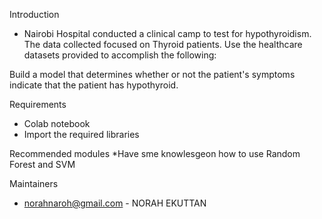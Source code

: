 Introduction
* Nairobi Hospital conducted a clinical camp to test for hypothyroidism. The data collected focused on Thyroid patients. Use the healthcare datasets provided to accomplish the following:  

Build a model that determines whether or not the patient's symptoms indicate that the patient has hypothyroid.

Requirements
 * Colab notebook 
 * Import the required libraries
 
Recommended modules
  *Have sme knowlesgeon how to use Random Forest 
  and SVM

Maintainers
 * norahnaroh@gmail.com - NORAH EKUTTAN
